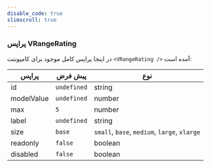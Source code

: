 ```yaml
---
disable_code: true
slimscroll: true
---
```


### پراپس VRangeRating

در اینجا پراپس کامل موجود برای کامپوننت `<VRangeRating />` آمده است:

| پراپس      | پیش فرض                                       | نوع                                          |
| ---------- | --------------------------------------------- | -------------------------------------------- |
| id         | <span class="is-undefined">`undefined`</span> | string                                       |
| modelValue | <span class="is-number">`undefined`</span>    | number                                       |
| max        | <span class="is-number">`5`</span>            | number                                       |
| label      | <span class="is-undefined">`undefined`</span> | string                                       |
| size       | <span class="is-string">`base`</span>         | `small`, `base`, `medium`, `large`, `xlarge` |
| readonly   | <span class="is-boolean">`false`</span>       | boolean                                      |
| disabled   | <span class="is-boolean">`false`</span>       | boolean                                      |
